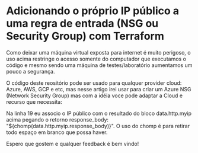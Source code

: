 # Adicionando o próprio IP público a uma regra de entrada (NSG ou Security Group) com Terraform

Como deixar uma máquina virtual exposta para internet é muito perigoso, o uso acima restringe o acesso somente do computador que executamos o código e mesmo sendo uma máquina de testes/laboratório aumentamos um pouco a segurança.

O código deste reositório pode ser usado para qualquer provider cloud: Azure, AWS, GCP e etc, mas nesse artigo irei usar para criar um Azure NSG (Network Security Group)  mas com a idéia voce pode adaptar a Cloud e recurso que necessita:

Na linha 19 eu associo o IP público com o resultado do bloco data.http.myip acima pegando o retorno response_body: "${chomp(data.http.myip.response_body)}". O uso do chomp é para retirar todo espaço em branco que possa haver.

Espero que gostem e qualquer feedback é bem vindo!
